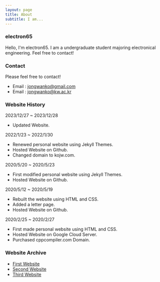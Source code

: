 ```yaml
---
layout: page
title: About
subtitle: I am...
---
```


### electron65
Hello, I'm electron65. I am a undergraduate student majoring electronical engineering. Feel free to contact!

### Contact
Please feel free to contact!
* Email : jongwanko@gmail.com
* Email : jongwanko@kw.ac.kr


### Website History
2023/12/27 ~ 2023/12/28
* Updated Website.

2022/1/23 ~ 2022/1/30
* Renewed personal website using Jekyll Themes.
* Hosted Website on Github.
* Changed domain to kojw.com.

2020/5/20 ~ 2020/5/23
* First modified personal website using Jekyll Themes.
* Hosted Website on Github.

2020/5/12 ~ 2020/5/19
* Rebuilt the website using HTML and CSS.
* Added a letter page.
* Hosted Website on Github.

2020/2/25 ~ 2020/2/27
* First made personal website using HTML and CSS.
* Hosted Website on Google Cloud Server.
* Purchased cppcompiler.com Domain.

### Website Archive
* [First Website](https://www.kojw.com/cppcompiler-first-website/Log.html)
* [Second Website](https://www.kojw.com/cppcompiler-second-website/)
* [Third Website](https://www.kojw.com/cppcompiler-third/about.html)
